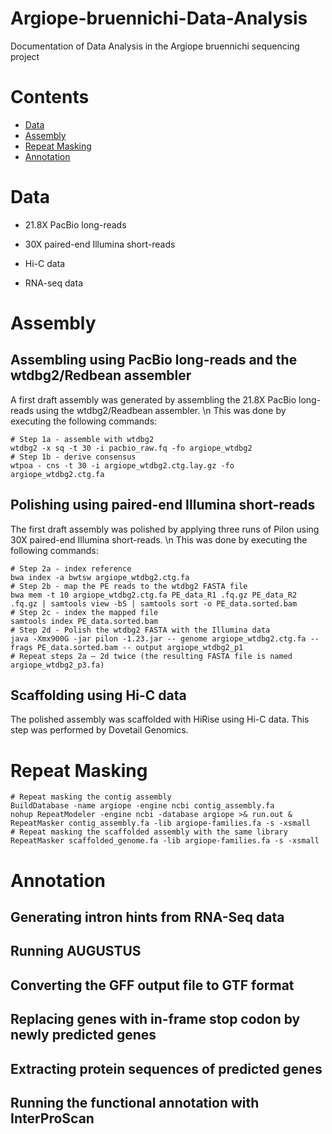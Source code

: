 # Argiope-bruennichi-Data-Analysis
Documentation of Data Analysis in the Argiope bruennichi sequencing project

# Contents

- [Data](#data)
- [Assembly](#assembly)
- [Repeat Masking](#repeat-masking)
- [Annotation](#annotation)

# Data

- 21.8X PacBio long-reads

- 30X paired-end Illumina short-reads

- Hi-C data

- RNA-seq data


# Assembly

## Assembling using PacBio long-reads and the wtdbg2/Redbean assembler

A first draft assembly was generated by assembling the 21.8X PacBio long-reads using the wtdbg2/Readbean assembler. \n
This was done by executing the following commands:

```
# Step 1a - assemble with wtdbg2
wtdbg2 -x sq -t 30 -i pacbio_raw.fq -fo argiope_wtdbg2
# Step 1b - derive consensus
wtpoa - cns -t 30 -i argiope_wtdbg2.ctg.lay.gz -fo argiope_wtdbg2.ctg.fa
```

## Polishing using paired-end Illumina short-reads

The first draft assembly was polished by applying three runs of Pilon using 30X paired-end Illumina short-reads. \n
This was done by executing the following commands:
```
# Step 2a - index reference
bwa index -a bwtsw argiope_wtdbg2.ctg.fa
# Step 2b - map the PE reads to the wtdbg2 FASTA file
bwa mem -t 10 argiope_wtdbg2.ctg.fa PE_data_R1 .fq.gz PE_data_R2 .fq.gz | samtools view -bS | samtools sort -o PE_data.sorted.bam
# Step 2c - index the mapped file
samtools index PE_data.sorted.bam
# Step 2d - Polish the wtdbg2 FASTA with the Illumina data
java -Xmx900G -jar pilon -1.23.jar -- genome argiope_wtdbg2.ctg.fa --frags PE_data.sorted.bam -- output argiope_wtdbg2_p1
# Repeat steps 2a – 2d twice (the resulting FASTA file is named argiope_wtdbg2_p3.fa)
```

## Scaffolding using Hi-C data

The polished assembly was scaffolded with HiRise using Hi-C data.
This step was performed by Dovetail Genomics.

# Repeat Masking

```
# Repeat masking the contig assembly
BuildDatabase -name argiope -engine ncbi contig_assembly.fa
nohup RepeatModeler -engine ncbi -database argiope >& run.out &
RepeatMasker contig_assembly.fa -lib argiope-families.fa -s -xsmall
# Repeat masking the scaffolded assembly with the same library
RepeatMasker scaffolded_genome.fa -lib argiope-families.fa -s -xsmall
```

# Annotation

## Generating intron hints from RNA-Seq data


## Running AUGUSTUS


## Converting the GFF output file to GTF format


## Replacing genes with in-frame stop codon by newly predicted genes


## Extracting protein sequences of predicted genes


## Running the functional annotation with InterProScan

